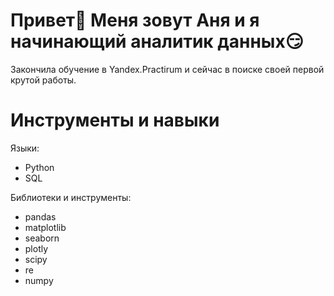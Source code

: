 # Привет👋 Меня зовут Аня и я начинающий аналитик данных😏

Закончила обучение в Yandex.Practirum и сейчас в поиске своей первой крутой работы. 

# Инструменты и навыки
Языки:
* Python
* SQL

Библиотеки и инструменты:
* pandas
* matplotlib
* seaborn
* plotly
* scipy
* re
* numpy


